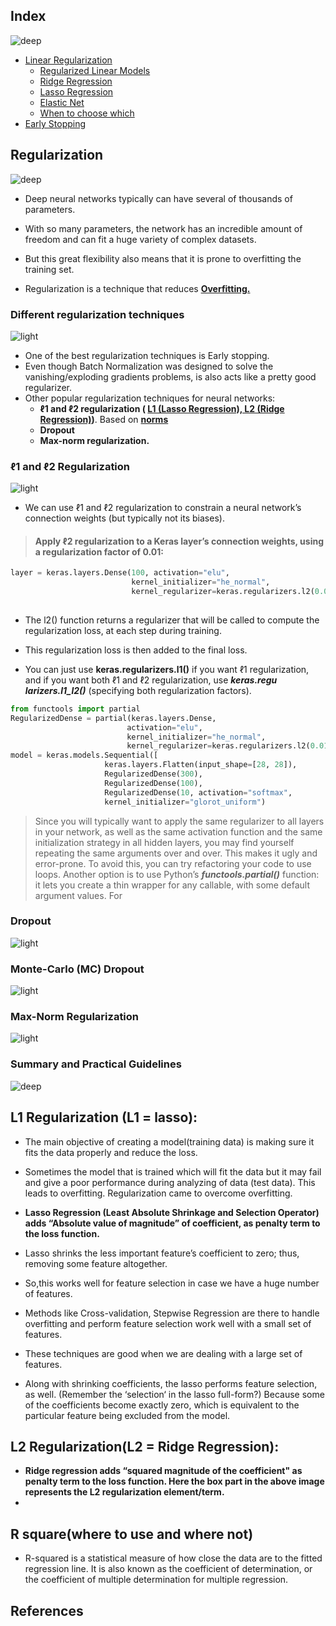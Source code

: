 ## Index
![deep](https://user-images.githubusercontent.com/12748752/141667909-22520af3-61cf-4cbc-a8f5-f99947c9b10d.png)
* [Linear Regularization](https://github.com/iAmKankan/Regularization/blob/master/linear_regularization.md)
  * [Regularized Linear Models](https://github.com/iAmKankan/Regularization/blob/master/linear_regularization.md#regularized-linear-models)
  * [Ridge Regression](https://github.com/iAmKankan/Regularization/blob/master/linear_regularization.md#ridge-regression)
  * [Lasso Regression](https://github.com/iAmKankan/Regularization/blob/master/linear_regularization.md#lasso-regression)
  * [Elastic Net](https://github.com/iAmKankan/Regularization/blob/master/linear_regularization.md#elastic-net)
  * [When to choose which](https://github.com/iAmKankan/Regularization/blob/master/linear_regularization.md#when-to-choose-which)
* [Early Stopping](https://github.com/iAmKankan/Regularization/blob/master/linear_regularization.md#early-stopping)

## Regularization
![deep](https://user-images.githubusercontent.com/12748752/141667909-22520af3-61cf-4cbc-a8f5-f99947c9b10d.png)
* Deep neural networks typically can have several of thousands of parameters. 
* With so many parameters, the network has an incredible amount of freedom and can fit a huge variety of complex datasets. 
* But this great flexibility also means that it is prone to overfitting the training set.

* Regularization is a technique that reduces [**Overfitting.**](https://github.com/iAmKankan/MachineLearning_With_Python#overfitting-and-underfitting)

### Different regularization techniques
![light](https://user-images.githubusercontent.com/12748752/141667908-4ec63aed-5cd0-4b35-9a45-3d52fba893b8.png)

* One of the best regularization techniques is Early stopping. 
* Even though Batch Normalization was designed to solve the vanishing/exploding gradients problems, is also acts like a pretty good regularizer.
* Other popular regularization techniques for neural networks:
  * **ℓ1 and ℓ2 regularization ( [L1 (Lasso Regression), L2 (Ridge Regression)](https://github.com/iAmKankan/Regularization/blob/master/linear_regularization.md))**. Based on [**norms**](https://github.com/iAmKankan/Mathematics/blob/main/norm.md)
  * **Dropout** 
  * **Max-norm regularization.**

### ℓ1 and ℓ2 Regularization
![light](https://user-images.githubusercontent.com/12748752/141667908-4ec63aed-5cd0-4b35-9a45-3d52fba893b8.png)
* We can use ℓ1 and ℓ2 regularization to constrain a neural network’s connection weights (but typically not its biases).
> #### Apply ℓ2 regularization to a Keras layer’s connection weights, using a regularization factor of 0.01:
```python
layer = keras.layers.Dense(100, activation="elu", 
                           kernel_initializer="he_normal", 
                           kernel_regularizer=keras.regularizers.l2(0.01))
                         
```

* The l2() function returns a regularizer that will be called to compute the regularization loss, at each step during training. 
* This regularization loss is then added to the final loss. 

* You can just use **keras.regularizers.l1()** if you want ℓ1 regularization, and if you want both ℓ1 and ℓ2 regularization, use _**keras.regu
larizers.l1_l2()**_ (specifying both regularization factors).

```python
from functools import partial
RegularizedDense = partial(keras.layers.Dense,
                          activation="elu",
                          kernel_initializer="he_normal",
                          kernel_regularizer=keras.regularizers.l2(0.01))
model = keras.models.Sequential([
                     keras.layers.Flatten(input_shape=[28, 28]),
                     RegularizedDense(300),
                     RegularizedDense(100),
                     RegularizedDense(10, activation="softmax",
                     kernel_initializer="glorot_uniform")
```
 
> Since you will typically want to apply the same regularizer to all layers in your network,
as well as the same activation function and the same initialization strategy in all
hidden layers, you may find yourself repeating the same arguments over and over.
This makes it ugly and error-prone. To avoid this, you can try refactoring your code
to use loops. Another option is to use Python’s _**functools.partial()**_ function: it lets
you create a thin wrapper for any callable, with some default argument values. For










### Dropout
![light](https://user-images.githubusercontent.com/12748752/141667908-4ec63aed-5cd0-4b35-9a45-3d52fba893b8.png)


### Monte-Carlo (MC) Dropout
![light](https://user-images.githubusercontent.com/12748752/141667908-4ec63aed-5cd0-4b35-9a45-3d52fba893b8.png)


### Max-Norm Regularization
![light](https://user-images.githubusercontent.com/12748752/141667908-4ec63aed-5cd0-4b35-9a45-3d52fba893b8.png)


### Summary and Practical Guidelines
![deep](https://user-images.githubusercontent.com/12748752/141667909-22520af3-61cf-4cbc-a8f5-f99947c9b10d.png)



## L1 Regularization (L1 = lasso):
 
 * The main objective of creating a model(training data) is making sure it fits the data properly and reduce the loss.
 * Sometimes the model that is trained which will fit the data but it may fail and give a poor performance during analyzing of data (test data). This leads to overfitting. Regularization came to overcome overfitting.
 
 
  * **Lasso Regression (Least Absolute Shrinkage and Selection Operator) adds “Absolute value of magnitude” of coefficient, as penalty term to the loss function.**
 * Lasso shrinks the less important feature’s coefficient to zero; thus, removing some feature altogether. 
 * So,this works well for feature selection in case we have a huge number of features.
 
 * Methods like Cross-validation, Stepwise Regression are there to handle overfitting and perform feature selection work well with a small set of features. 
 * These techniques are good when we are dealing with a large set of features.
* Along with shrinking coefficients, the lasso performs feature selection, as well. (Remember the ‘selection‘ in the lasso full-form?) Because some of the coefficients become exactly zero, which is equivalent to the particular feature being excluded from the model.


## L2 Regularization(L2 = Ridge Regression):

* **Ridge regression adds “squared magnitude of the coefficient" as penalty term to the loss function. Here the box part in the above image represents the L2 regularization element/term.**
* 


## R square(where to use and where not)
* R-squared is a statistical measure of how close the data are to the fitted regression line. It is also known as the coefficient of determination, or the coefficient of multiple determination for multiple regression.


## References
